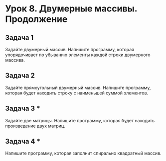# Урок 8. Двумерные массивы. Продолжение

## Задача 1

Задайте двумерный массив. Напишите программу, которая упорядочивает по убыванию элементы каждой строки двумерного массива.

## Задача 2

Задайте прямоугольный двумерный массив. Напишите программу, которая будет находить строку с наименьшей суммой элементов.

## Задача 3 *

Задайте две матрицы. Напишите программу, которая будет находить произведение двух матриц.

## Задача 4 *

Напишите программу, которая заполнит спирально квадратный массив.
